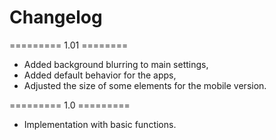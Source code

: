 # Changelog

========= 1.01 ========
- Added background blurring to main settings,
- Added default behavior for the apps,
- Adjusted the size of some elements for the mobile version.

========= 1.0 =========
- Implementation with basic functions.
